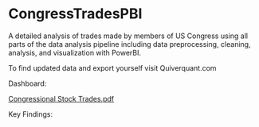 # CongressTradesPBI
A detailed analysis of trades made by members of US Congress using all parts of the data analysis pipeline including data preprocessing, cleaning, analysis, and visualization with PowerBI.

To find updated data and export yourself visit Quiverquant.com

Dashboard:

[Congressional Stock Trades.pdf](https://github.com/user-attachments/files/15526668/Congressional.Stock.Trades.pdf)

Key Findings:

